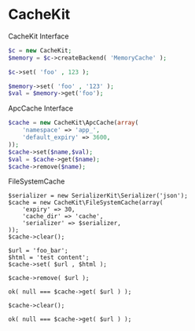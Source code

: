 CacheKit
========


CacheKit Interface

```php
$c = new CacheKit;
$memory = $c->createBackend( 'MemoryCache' );

$c->set( 'foo' , 123 );

$memory->set( 'foo' , '123' );
$val = $memory->get('foo');
```

ApcCache Interface

```php
$cache = new CacheKit\ApcCache(array( 
    'namespace' => 'app_',
    'default_expiry' => 3600,
));
$cache->set($name,$val);
$val = $cache->get($name);
$cache->remove($name);
```


FileSystemCache

    $serializer = new SerializerKit\Serializer('json');
    $cache = new CacheKit\FileSystemCache(array( 
        'expiry' => 30,
        'cache_dir' => 'cache',
        'serializer' => $serializer,
    ));
    $cache->clear();

    $url = 'foo_bar';
    $html = 'test content';
    $cache->set( $url , $html );

    $cache->remove( $url );

    ok( null === $cache->get( $url ) );

    $cache->clear();

    ok( null === $cache->get( $url ) );

